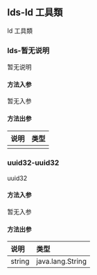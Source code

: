 ## Ids-Id 工具類

Id 工具類

### Ids-暂无说明

暂无说明

#### 方法入参

暂无入参

#### 方法出参

| 说明 | 类型 |
|:---|:---|
|  |  |

### uuid32-uuid32

uuid32

#### 方法入参

暂无入参

#### 方法出参

| 说明 | 类型 |
|:---|:---|
| string | java.lang.String |




